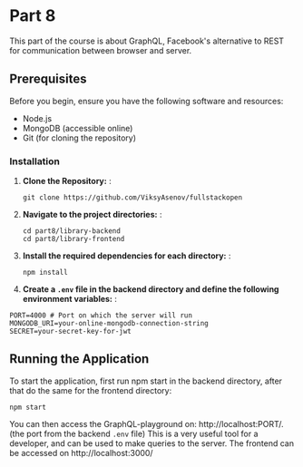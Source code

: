 # Part 8

This part of the course is about GraphQL, Facebook's alternative to REST for communication between browser and server.

## Prerequisites

Before you begin, ensure you have the following software and resources:

- Node.js
- MongoDB (accessible online)
- Git (for cloning the repository)

### Installation

1. **Clone the Repository:**
   :
     ```
     git clone https://github.com/ViksyAsenov/fullstackopen
     ```

2. **Navigate to the project directories:**
   :
     ```
     cd part8/library-backend
     cd part8/library-frontend
     ```

3. **Install the required dependencies for each directory:**
   :
     ```
     npm install
     ```

4. **Create a `.env` file in the backend directory and define the following environment variables:**
   :
```
PORT=4000 # Port on which the server will run
MONGODB_URI=your-online-mongodb-connection-string
SECRET=your-secret-key-for-jwt
```

## Running the Application

To start the application, first run npm start in the backend directory, after that do the same for the frontend directory:
```
npm start
```

You can then access the GraphQL-playground on: http://localhost:PORT/. (the port from the backend `.env` file)
This is a very useful tool for a developer, and can be used to make queries to the server. The frontend can be accessed on http://localhost:3000/


